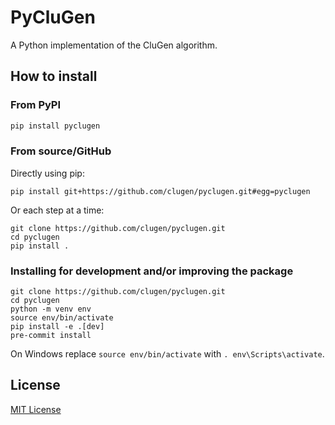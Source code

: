 # PyCluGen

A Python implementation of the CluGen algorithm.

## How to install

### From PyPI

```sh
pip install pyclugen
```

### From source/GitHub

Directly using pip:

```text
pip install git+https://github.com/clugen/pyclugen.git#egg=pyclugen
```

Or each step at a time:

```text
git clone https://github.com/clugen/pyclugen.git
cd pyclugen
pip install .
```

### Installing for development and/or improving the package

```text
git clone https://github.com/clugen/pyclugen.git
cd pyclugen
python -m venv env
source env/bin/activate
pip install -e .[dev]
pre-commit install
```

On Windows replace `source env/bin/activate` with `. env\Scripts\activate`.

## License

[MIT License](LICENSE.txt)
